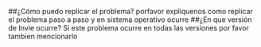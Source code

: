 ##¿Cómo puedo replicar el problema?
porfavor expliquenos como replicar el problema paso a paso y en sistema operativo ocurre
##¿En que versión de Invie ocurre?
Si este problema ocurre en todas las versiones por favor tambien mencionarlo 
